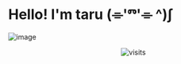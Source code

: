 # Hello! I'm taru  (⌯'ⱅ'⌯ ^)∫
![image](https://github.com/user-attachments/assets/19547091-4751-41f0-aeee-3aad85cf878d)

<div align="center">
<img src="https://visit-counter.vercel.app/counter.png?page=https%3A%2F%2Fgithub.com%2Ftaruscript&s=47&c=00ff00&bg=00000000&no=2&ff=digi&tb=&ta=" alt="visits">
</div>
